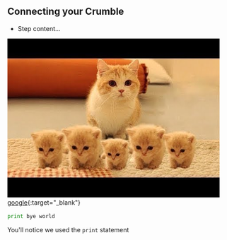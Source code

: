 ## Connecting your Crumble

+ Step content...

![cute kittens](images/kit.jpg)
[google](https://www.google.com){:target="_blank"}

```python
print bye world
```

You'll notice we used the `print` statement
